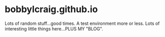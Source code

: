 # bobbylcraig.github.io
Lots of random stuff...good times. A test environment more or less. Lots of interesting little things here...PLUS MY "BLOG".
